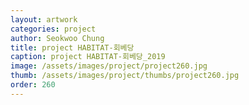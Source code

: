 ```yaml
---
layout: artwork 
categories: project 
author: Seokwoo Chung 
title: project HABITAT-회베당 
caption: project HABITAT-회베당_2019 
image: /assets/images/project/project260.jpg 
thumb: /assets/images/project/thumbs/project260.jpg 
order: 260 
---
```

